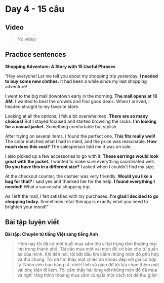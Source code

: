 # Day 4 - 15 câu

## Video
> No video

## Practice sentences

**Shopping Adventure: A Story with 15 Useful Phrases**

"Hey everyone! Let me tell you about my shopping trip yesterday. **I needed to buy some new clothes.** It had been a while since my last shopping adventure!

I went to the big mall downtown early in the morning. **The mall opens at 10 AM.** I wanted to beat the crowds and find good deals. When I arrived, I headed straight to my favorite store.

Looking at all the options, I felt a bit overwhelmed. **There are so many choices!** But I stayed focused and started browsing the racks. **I'm looking for a casual jacket.** Something comfortable but stylish.

After trying on several items, I found the perfect one. **This fits really well!** The color matched what I had in mind, and the price was reasonable. **How much does this cost?** The salesperson told me it was on sale.

I also picked up a few accessories to go with it. **These earrings would look great with the jacket.** I wanted to make sure everything coordinated well. **Do you have this in a different size?** I asked when I couldn't find my size.

At the checkout counter, the cashier was very friendly. **Would you like a bag for that?** I said yes and thanked her for the help. **I found everything I needed!** What a successful shopping trip.

As I left the mall, I felt satisfied with my purchases. **I'm glad I decided to go shopping today.** Sometimes retail therapy is exactly what you need to brighten your mood!"

## Bài tập luyện viết

**Bài tập: Chuyển từ tiếng Việt sang tiếng Anh**

> Hôm nay tôi đã có một buổi mua sắm thú vị tại trung tâm thương mại lớn trong thành phố. Tôi cần mua một vài món đồ cơ bản cho tủ quần áo của mình. Khi đến nơi, tôi bắt đầu tìm kiếm những món đồ phù hợp và thử chúng. Tôi đã tìm thấy một chiếc áo khoác đẹp với giá cả hợp lý. Nhân viên bán hàng rất nhiệt tình và giúp đỡ tôi lựa chọn thêm một vài phụ kiện đi kèm. Tôi cảm thấy hài lòng với những món đồ đã mua và nghĩ rằng thỉnh thoảng mua sắm cũng là một cách tốt để thư giãn!
